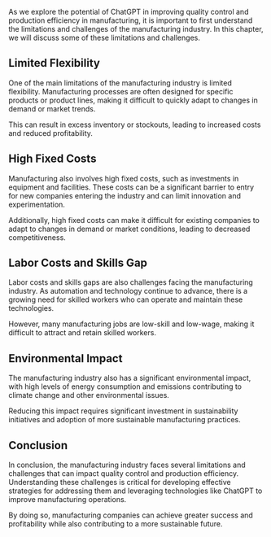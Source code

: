 
As we explore the potential of ChatGPT in improving quality control and production efficiency in manufacturing, it is important to first understand the limitations and challenges of the manufacturing industry. In this chapter, we will discuss some of these limitations and challenges.

Limited Flexibility
-------------------

One of the main limitations of the manufacturing industry is limited flexibility. Manufacturing processes are often designed for specific products or product lines, making it difficult to quickly adapt to changes in demand or market trends.

This can result in excess inventory or stockouts, leading to increased costs and reduced profitability.

High Fixed Costs
----------------

Manufacturing also involves high fixed costs, such as investments in equipment and facilities. These costs can be a significant barrier to entry for new companies entering the industry and can limit innovation and experimentation.

Additionally, high fixed costs can make it difficult for existing companies to adapt to changes in demand or market conditions, leading to decreased competitiveness.

Labor Costs and Skills Gap
--------------------------

Labor costs and skills gaps are also challenges facing the manufacturing industry. As automation and technology continue to advance, there is a growing need for skilled workers who can operate and maintain these technologies.

However, many manufacturing jobs are low-skill and low-wage, making it difficult to attract and retain skilled workers.

Environmental Impact
--------------------

The manufacturing industry also has a significant environmental impact, with high levels of energy consumption and emissions contributing to climate change and other environmental issues.

Reducing this impact requires significant investment in sustainability initiatives and adoption of more sustainable manufacturing practices.

Conclusion
----------

In conclusion, the manufacturing industry faces several limitations and challenges that can impact quality control and production efficiency. Understanding these challenges is critical for developing effective strategies for addressing them and leveraging technologies like ChatGPT to improve manufacturing operations.

By doing so, manufacturing companies can achieve greater success and profitability while also contributing to a more sustainable future.
